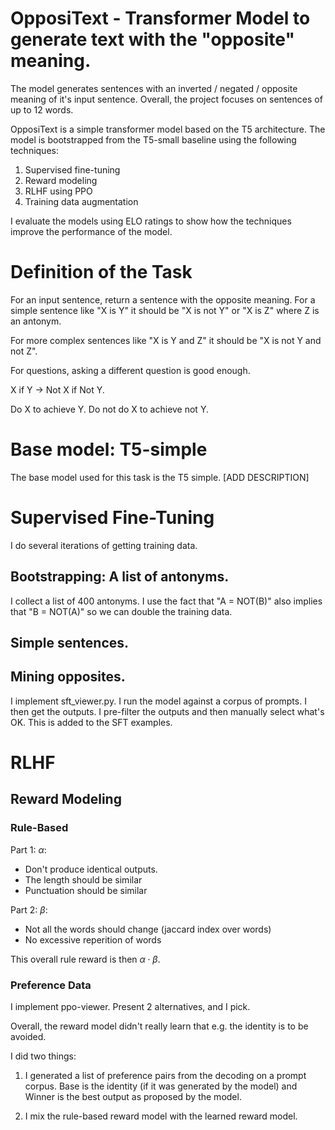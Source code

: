 # OpposiText - Transformer Model to generate text with the "opposite" meaning.

The model generates sentences with an inverted / negated / opposite meaning of
it's input sentence. Overall, the project focuses on sentences of up to 12
words.

OpposiText is a simple transformer model based on the T5 architecture. The
model is bootstrapped from the T5-small baseline using the following
techniques:

1. Supervised fine-tuning
2. Reward modeling
3. RLHF using PPO
4. Training data augmentation

I evaluate the models using ELO ratings to show how the techniques improve the
performance of the model.

# Definition of the Task

For an input sentence, return a sentence with the opposite meaning. For a
simple sentence like "X is Y" it should be "X is not Y" or "X is Z" where Z is
an antonym.

For more complex sentences like "X is Y and Z" it should be "X is not Y and not
Z".

For questions, asking a different question is good enough.

X if Y -> Not X if Not Y.

Do X to achieve Y.
Do not do X to achieve not Y.


# Base model: T5-simple
The base model used for this task is the T5 simple. [ADD DESCRIPTION]

# Supervised Fine-Tuning

I do several iterations of getting training data.

## Bootstrapping: A list of antonyms.
I collect a list of 400 antonyms. I use the fact that "A = NOT(B)" also implies
that "B = NOT(A)" so we can double the training data.

## Simple sentences.

## Mining opposites.
I implement sft_viewer.py. I run the model against a corpus of prompts. I then
get the outputs. I pre-filter the outputs and then manually select what's OK.
This is added to the SFT examples.

# RLHF

## Reward Modeling

### Rule-Based

Part 1: $\alpha$:
* Don't produce identical outputs.
* The length should be similar
* Punctuation should be similar

Part 2: $\beta$:
* Not all the words should change (jaccard index over words)
* No excessive reperition of words

This overall rule reward is then $\alpha \cdot \beta$.

### Preference Data
I implement ppo-viewer. Present 2 alternatives, and I pick.

Overall, the reward model didn't really learn that e.g. the identity is to be
avoided.

I did two things:
1) I generated a list of preference pairs from the decoding on a prompt corpus.
Base is the identity (if it was generated by the model) and Winner is the best
output as proposed by the model.

2) I mix the rule-based reward model with the learned reward model.

